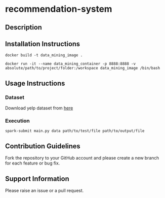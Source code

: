 # recommendation-system

## Description



## Installation Instructions

```
docker build -t data_mining_image .
```

```
docker run -it --name data_mining_container -p 8888:8888 -v absolute/path/to/project/folder:/workspace data_mining_image /bin/bash 
```

## Usage Instructions

### Dataset

Download yelp dataset from [here](https://www.yelp.com/dataset)

### Execution

```
spark-submit main.py data path/to/test/file path/to/output/file
```

## Contribution Guidelines

Fork the repository to your GitHub account and please create a new branch for each feature or bug fix.

## Support Information

Please raise an issue or a pull request.